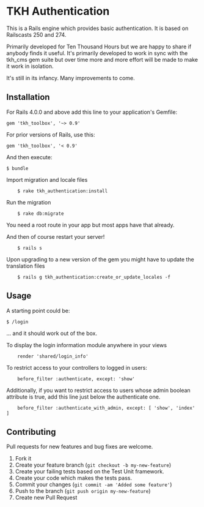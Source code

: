 # TKH Authentication

This is a Rails engine which provides basic authentication. It is based on Railscasts 250 and 274.

Primarily developed for Ten Thousand Hours but we are happy to share if anybody finds it useful.  It's primarily developed to work in sync with the tkh_cms gem suite but over time more and more effort will be made to make it work in isolation.

It's still in its infancy. Many improvements to come.

## Installation

For Rails 4.0.0 and above add this line to your application's Gemfile:

    gem 'tkh_toolbox', '~> 0.9'

For prior versions of Rails, use this:

    gem 'tkh_toolbox', '< 0.9'

And then execute:

    $ bundle

Import migration and locale files

		$ rake tkh_authentication:install

Run the migration

		$ rake db:migrate

You need a root route in your app but most apps have that already.

And then of course restart your server!

		$ rails s

Upon upgrading to a new version of the gem you might have to update the translation files

		$ rails g tkh_authentication:create_or_update_locales -f


## Usage


A starting point could be:

    $ /login

... and it should work out of the box.

To display the login information module anywhere in your views

		render 'shared/login_info'

To restrict access to your controllers to logged in users:

		before_filter :authenticate, except: 'show'

Additionally, if you want to restrict access to users whose admin boolean attribute is true, add this line just below the authenticate one.

		before_filter :authenticate_with_admin, except: [ 'show', 'index' ]


## Contributing

Pull requests for new features and bug fixes are welcome.

1. Fork it
2. Create your feature branch (`git checkout -b my-new-feature`)
3. Create your failing tests based on the Test Unit framework.
4. Create your code which makes the tests pass.
5. Commit your changes (`git commit -am 'Added some feature'`)
6. Push to the branch (`git push origin my-new-feature`)
7. Create new Pull Request
